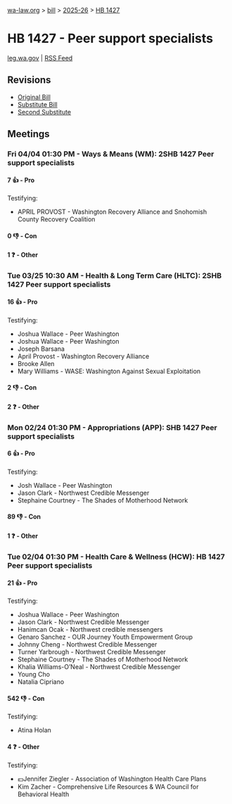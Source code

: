 [wa-law.org](/) > [bill](/bill/) > [2025-26](/bill/2025-26/) > [HB 1427](/bill/2025-26/hb/1427/)

# HB 1427 - Peer support specialists
[leg.wa.gov](https://app.leg.wa.gov/billsummary?BillNumber=1427&Year=2025&Initiative=false) | [RSS Feed](./rss.xml)

## Revisions
* [Original Bill](1/)
* [Substitute Bill](S/)
* [Second Substitute](S2/)

## Meetings
### Fri 04/04 01:30 PM - Ways & Means (WM): 2SHB 1427 Peer support specialists
#### 7 👍 - Pro
Testifying:
* APRIL PROVOST - Washington Recovery Alliance and Snohomish County Recovery Coalition

#### 0 👎 - Con

#### 1 ❓ - Other

### Tue 03/25 10:30 AM - Health & Long Term Care (HLTC): 2SHB 1427 Peer support specialists
#### 16 👍 - Pro
Testifying:
* Joshua Wallace - Peer Washington
* Joshua Wallace - Peer Washington
* Joseph Barsana
* April Provost - Washington Recovery Alliance
* Brooke Allen
* Mary Williams - WASE: Washington Against Sexual Exploitation

#### 2 👎 - Con

#### 2 ❓ - Other

### Mon 02/24 01:30 PM - Appropriations (APP): SHB 1427 Peer support specialists
#### 6 👍 - Pro
Testifying:
* Josh Wallace - Peer Washington
* Jason Clark - Northwest Credible Messenger
* Stephaine Courtney - The Shades of Motherhood Network

#### 89 👎 - Con

#### 1 ❓ - Other

### Tue 02/04 01:30 PM - Health Care & Wellness (HCW): HB 1427 Peer support specialists
#### 21 👍 - Pro
Testifying:
* Joshua Wallace - Peer Washington
* Jason Clark - Northwest Credible Messenger
* Hanimcan Ocak - Northwest credible messengers
* Genaro Sanchez - OUR Journey Youth Empowerment Group
* Johnny Cheng - Northwest Credible Messenger
* Turner Yarbrough - Northwest Credible Messenger
* Stephaine Courtney - The Shades of Motherhood Network
* Khalia Williams-O’Neal - Northwest Credible Messenger
* Young Cho
* Natalia Cipriano

#### 542 👎 - Con
Testifying:
* Atina Holan

#### 4 ❓ - Other
Testifying:
* 💵Jennifer Ziegler - Association of Washington Health Care Plans
* Kim Zacher - Comprehensive Life Resources & WA Council for Behavioral Health
